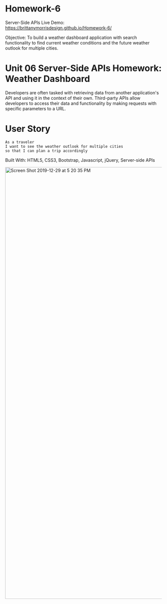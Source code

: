 # Homework-6
Server-Side APIs 
Live Demo: https://brittanymorrisdesign.github.io/Homework-6/

Objective: To build a weather dashboard application with search functionality to find current weather conditions and the future weather outlook for multiple cities. 

# Unit 06 Server-Side APIs Homework: Weather Dashboard
Developers are often tasked with retrieving data from another application's API and using it in the context of their own. Third-party APIs allow developers to access their data and functionality by making requests with specific parameters to a URL. 

# User Story
```
As a traveler
I want to see the weather outlook for multiple cities
so that I can plan a trip accordingly
```
Built With: HTML5, CSS3, Bootstrap, Javascript, jQuery, Server-side APIs

<img width="1384" alt="Screen Shot 2019-12-29 at 5 20 35 PM" src="https://user-images.githubusercontent.com/44029053/71647787-5091c300-2cc9-11ea-9352-abc724932b24.png">
